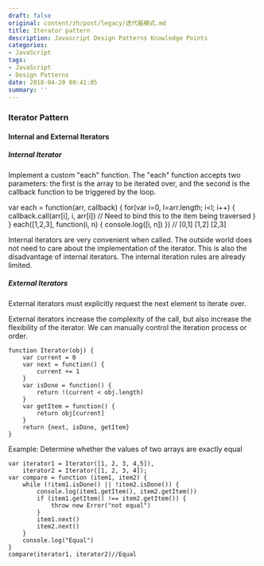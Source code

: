 ```yaml
---
draft: false
original: content/zh/post/legacy/迭代器模式.md
title: Iterator pattern
description: Javascript Design Patterns Knowledge Points
categories:
- JavaScript
tags:
- JavaScript
- Design Patterns
date: 2018-04-20 09:41:05
summary: ''
---
```


### Iterator Pattern
#### Internal and External Iterators
##### Internal Iterator
Implement a custom "each" function. The "each" function accepts two parameters: the first is the array to be iterated over, and the second is the callback function to be triggered by the loop.

var each = function(arr, callback) {
for(var i=0, l=arr.length; i<l; i++) {
callback.call(arr[i], i, arr[i]) // Need to bind this to the item being traversed
}
}
each([1,2,3], function(i, n) {
console.log([i, n])
}) // [0,1] [1,2] [2,3]

Internal iterators are very convenient when called. The outside world does not need to care about the implementation of the iterator. This is also the disadvantage of internal iterators. The internal iteration rules are already limited.

##### External Iterators
External iterators must explicitly request the next element to iterate over.

External iterators increase the complexity of the call, but also increase the flexibility of the iterator. We can manually control the iteration process or order.

    function Iterator(obj) {
        var current = 0
        var next = function() {
            current += 1
        }
        var isDone = function() {
            return !(current < obj.length)
        }
        var getItem = function() {
            return obj[current]
        }
        return {next, isDone, getItem}
    }

Example: Determine whether the values of two arrays are exactly equal

    var iterator1 = Iterator([1, 2, 3, 4,5]),
        iterator2 = Iterator([1, 2, 3, 4]);
    var compare = function (item1, item2) {
        while (!item1.isDone() || !item2.isDone()) {
            console.log(item1.getItem(), item2.getItem())
            if (item1.getItem() !== item2.getItem()) {
                throw new Error("not equal")
            }
            item1.next()
            item2.next()
        }
        console.log("Equal")
    }
    compare(iterator1, iterator2)//Equal
